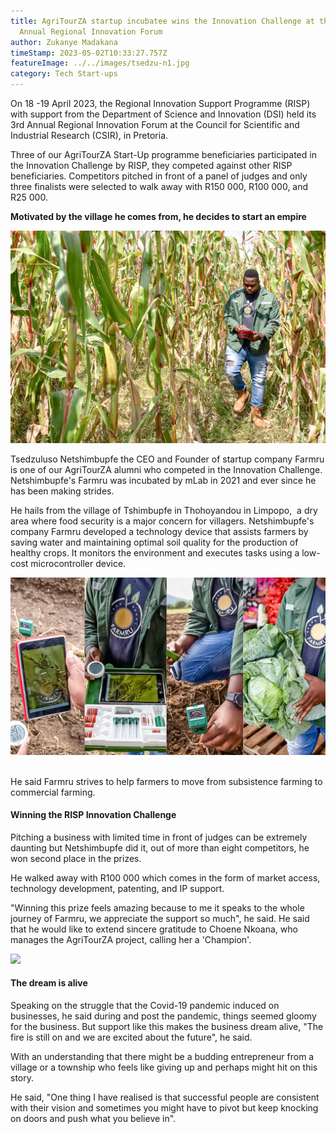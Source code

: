 ```yaml
---
title: AgriTourZA startup incubatee wins the Innovation Challenge at the RISP
  Annual Regional Innovation Forum
author: Zukanye Madakana
timeStamp: 2023-05-02T10:33:27.757Z
featureImage: ../../images/tsedzu-n1.jpg
category: Tech Start-ups
---
```

On 18 -19 April 2023, the Regional Innovation Support Programme (RISP) with support from the Department of Science and Innovation (DSI) held its 3rd Annual Regional Innovation Forum at the Council for Scientific and Industrial Research (CSIR), in Pretoria. 

Three of our AgriTourZA Start-Up programme beneficiaries participated in the Innovation Challenge by RISP, they competed against other RISP beneficiaries. Competitors pitched in front of a panel of judges and only three finalists were selected to walk away with R150 000, R100 000, and R25 000.

**Motivated by the village he comes from, he decides to start an empire**

![](../../images/tsedzu-n4.jpg "Image: Branson Centre of Entrepreneurship")

Tsedzuluso Netshimbupfe the CEO and Founder of startup company Farmru is one of our AgriTourZA alumni who competed in the Innovation Challenge. Netshimbupfe's Farmru was incubated by mLab in 2021 and ever since he has been making strides.

He hails from the village of Tshimbupfe in Thohoyandou in Limpopo,  a dry area where food security is a major concern for villagers. Netshimbupfe's company Farmru developed a technology device that assists farmers by saving water and maintaining optimal soil quality for the production of healthy crops. It monitors the environment and executes tasks using a low-cost microcontroller device.

![](../../images/farmru-profile-.jpg)

\
He said Farmru strives to help farmers to move from subsistence farming to commercial farming.

#### **Winning the RISP Innovation Challenge**

Pitching a business with limited time in front of judges can be extremely daunting but Netshimbupfe did it, out of more than eight competitors, he won second place in the prizes.

He walked away with R100 000 which comes in the form of market access,  technology development, patenting, and IP support. 

"Winning this prize feels amazing because to me it speaks to the whole journey of Farmru, we appreciate the support so much", he said. He said that he would like to extend sincere gratitude to Choene Nkoana, who manages the AgriTourZA project, calling her a 'Champion'.

![](../../images/tsedzu-n3.jpg)

#### **The dream is alive**

Speaking on the struggle that the Covid-19 pandemic induced on businesses, he said during and post the pandemic, things seemed gloomy for the business. But support like this makes the business dream alive, "The fire is still on and we are excited about the future", he said. 

With an understanding that there might be a budding entrepreneur from a village or a township who feels like giving up and perhaps might hit on this story. 

He said, "One thing I have realised is that successful people are consistent with their vision and sometimes you might have to pivot but keep knocking on doors and push what you believe in".